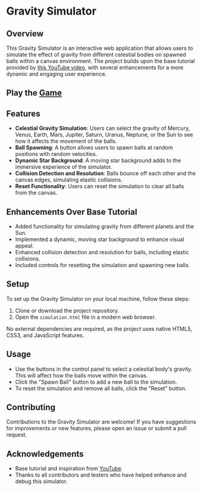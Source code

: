 # Gravity Simulator

## Overview

This Gravity Simulator is an interactive web application that allows users to simulate the effect of gravity from different celestial bodies on spawned balls within a canvas environment. The project builds upon the base tutorial provided by [this YouTube video](https://www.youtube.com/watch?v=oPuSvdBGrpE), with several enhancements for a more dynamic and engaging user experience.

## Play the [Game](https://bhurtyalkritan.github.io/planetary-gravity/)

## Features

- **Celestial Gravity Simulation**: Users can select the gravity of Mercury, Venus, Earth, Mars, Jupiter, Saturn, Uranus, Neptune, or the Sun to see how it affects the movement of the balls.
- **Ball Spawning**: A button allows users to spawn balls at random positions with random velocities.
- **Dynamic Star Background**: A moving star background adds to the immersive experience of the simulator.
- **Collision Detection and Resolution**: Balls bounce off each other and the canvas edges, simulating elastic collisions.
- **Reset Functionality**: Users can reset the simulation to clear all balls from the canvas.

## Enhancements Over Base Tutorial

- Added functionality for simulating gravity from different planets and the Sun.
- Implemented a dynamic, moving star background to enhance visual appeal.
- Enhanced collision detection and resolution for balls, including elastic collisions.
- Included controls for resetting the simulation and spawning new balls.

## Setup

To set up the Gravity Simulator on your local machine, follow these steps:

1. Clone or download the project repository.
2. Open the `simulation.html` file in a modern web browser.

No external dependencies are required, as the project uses native HTML5, CSS3, and JavaScript features.

## Usage

- Use the buttons in the control panel to select a celestial body's gravity. This will affect how the balls move within the canvas.
- Click the "Spawn Ball" button to add a new ball to the simulation.
- To reset the simulation and remove all balls, click the "Reset" button.

## Contributing

Contributions to the Gravity Simulator are welcome! If you have suggestions for improvements or new features, please open an issue or submit a pull request.

## Acknowledgements

- Base tutorial and inspiration from [YouTube](https://www.youtube.com/watch?v=oPuSvdBGrpE).
- Thanks to all contributors and testers who have helped enhance and debug this simulator.
